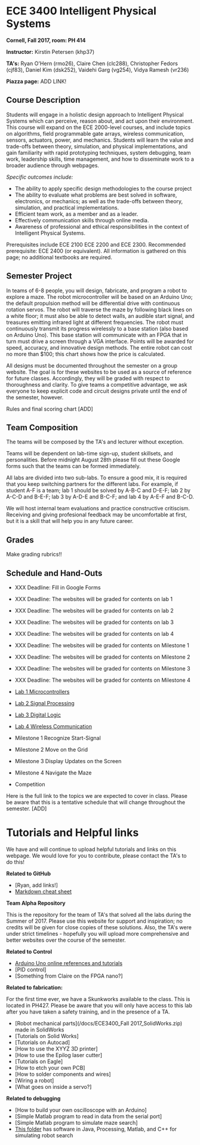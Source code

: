 # ECE 3400 Intelligent Physical Systems 

**Cornell, Fall 2017, room: PH 414**

**Instructor:** Kirstin Petersen (khp37)

**TA's:** Ryan O'Hern (rmo26), Claire Chen (clc288), Christopher Fedors (cjf83), Daniel Kim (dsk252), Vaidehi Garg (vg254), Vidya Ramesh (vr236)

**Piazza page:** ADD LINK!

## Course Description

Students will engage in a holistic design approach to Intelligent Physical Systems which can perceive, reason about, and act upon their environment. This course will expand on the ECE 2000-level courses, and include topics on algorithms, field programmable gate arrays, wireless communication, sensors, actuators, power, and mechanics. Students will learn the value and trade-offs between theory, simulation, and physical implementations, and gain familiarity with rapid prototyping techniques, system debugging, team work, leadership skills, time management, and how to disseminate work to a broader audience through webpages.

_Specific outcomes include:_

 - The ability to apply specific design methodologies to the course project
 - The ability to evaluate what problems are best solved in software, electronics, or mechanics; as well as the trade-offs between theory, simulation, and practical implementations.
 - Efficient team work, as a member and as a leader.
 - Effectively communication skills through online media.
 - Awareness of professional and ethical responsibilities in the context of Intelligent Physical Systems.

Prerequisites include ECE 2100  ECE 2200 and ECE 2300.  Recommended prerequisite: ECE 2400 (or equivalent).
All information is gathered on this page; no additional textbooks are required.

## Semester Project

In teams of 6-8 people, you will design, fabricate, and program a robot to explore a maze. The robot microcontroller will be based on an Arduino Uno; the default propulsion method will be differential drive with continuous rotation servos. The robot will traverse the maze by following black lines on a white floor; it must also be able to detect walls, an audible start signal, and treasures emitting infrared light at different frequencies. The robot must continuously transmit its progress wirelessly to a base station (also based on Arduino Uno). This base station will communicate with an FPGA that in turn must drive a screen through a VGA interface. Points will be awarded for speed, accuracy, and innovative design methods. The entire robot can cost no more than $100; this chart shows how the price is calculated.

All designs must be documented throughout the semester on a group website. The goal is for these websites to be used as a source of reference for future classes. Accordingly, they will be graded with respect to thoroughness and clarity. To give teams a competitive advantage, we ask everyone to keep explicit code and circuit designs private until the end of the semester, however. 

Rules and final scoring chart [ADD]

## Team Composition

The teams will be composed by the TA's and lecturer without exception. 

Teams will be dependent on lab-time sign-up, student skillsets, and personalities. Before midnight August 28th please fill out these Google forms such that the teams can be formed immediately. 

All labs are divided into two sub-labs. To ensure a good mix, it is required that you keep switching partners for the different labs. For example, if student A-F is a team; lab 1 should be solved by A-B-C and D-E-F; lab 2 by A-C-D and B-E-F; lab 3 by A-D-E and B-C-F; and lab 4 by A-E-F and B-C-D.  

We will host internal team evaluations and practice constructive critiscism. Receiving and giving profesional feedback may be uncomfortable at first, but it is a skill that will help you in any future career.

## Grades

Make grading rubrics!!

## Schedule and Hand-Outs

- XXX Deadline: Fill in Google Forms
- XXX Deadline: The websites will be graded for contents on lab 1
- XXX Deadline: The websites will be graded for contents on lab 2
- XXX Deadline: The websites will be graded for contents on lab 3
- XXX Deadline: The websites will be graded for contents on lab 4
- XXX Deadline: The websites will be graded for contents on Milestone 1
- XXX Deadline: The websites will be graded for contents on Milestone 2
- XXX Deadline: The websites will be graded for contents on Milestone 3
- XXX Deadline: The websites will be graded for contents on Milestone 4

- [Lab 1 Microcontrollers](docs/lab1.md)
- [Lab 2 Signal Processing](docs/lab2.md)
- [Lab 3 Digital Logic](docs/lab3.md)
- [Lab 4 Wireless Communication](docs/lab4.md)
- Milestone 1 Recognize Start-Signal
- Milestone 2 Move on the Grid
- Milestone 3 Display Updates on the Screen
- Milestone 4 Navigate the Maze
- Competition

Here is the full link to the topics we are expected to cover in class. Please be aware that this is a tentative schedule that will change throughout the semester. [ADD]

# Tutorials and Helpful links

We have and will continue to upload helpful tutorials and links on this webpage. We would love for you to contribute, please contact the TA's to do this!

**Related to GitHub**

- [Ryan, add links!]
- [Markdown cheat sheet](https://guides.github.com/pdfs/markdown-cheatsheet-online.pdf)

**Team Alpha Repository**

This is the repository for the team of TA's that solved all the labs during the Summer of 2017. Please use this website for support and inspiration; no credits will be given for close copies of these solutions. Also, the TA's were under strict timelines - hopefully you will upload more comprehensive and better websites over the course of the semester.

**Related to Control**

- [Arduino Uno online references and tutorials](https://www.arduino.cc/en/Reference/HomePage)
- [PID control]
- [Something from Claire on the FPGA nano?]

**Related to fabrication:**

For the first time ever, we have a Skunkworks available to the class. This is located in PH427. Please be aware that you will only have access to this lab after you have taken a safety training, and in the presence of a TA. 

- [Robot mechanical parts](/docs/ECE3400_Fall 2017_SolidWorks.zip) made in SolidWorks
- [Tutorials on Solid Works]
- [Tutorials on Autocad]
- [How to use the XYYZ 3D printer]
- [How to use the Epilog laser cutter]
- [Tutorials on Eagle]
- [How to etch your own PCB]
- [How to solder components and wires]
- [Wiring a robot]
- [What goes on inside a servo?]



**Related to debugging**

- [How to build your own oscilloscope with an Arduino]
- [Simple Matlab program to read in data from the serial port]
- [Simple Matlab program to simulate maze search]
- [This folder](docs/simulation/) has software in Java, Processing, Matlab, and C++ for simulating robot search




